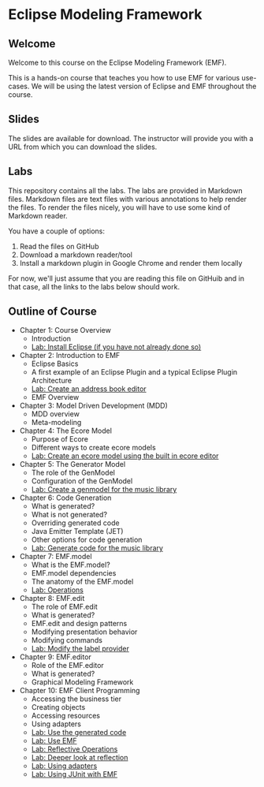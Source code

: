 # Eclipse Modeling Framework

## Welcome

Welcome to this course on the Eclipse Modeling Framework (EMF).

This is a hands-on course that teaches you how to use EMF for various use-cases.
We will be using the latest version of Eclipse and EMF throughout the course.

## Slides

The slides are available for download.
The instructor will provide you with a URL from which you can download the slides.

## Labs

This repository contains all the labs.
The labs are provided in Markdown files.
Markdown files are text files with various annotations to help render the files.
To render the files nicely, you will have to use some kind of Markdown reader.

You have a couple of options:

1. Read the files on GitHub
2. Download a markdown reader/tool
3. Install a markdown plugin in Google Chrome and render them locally

For now, we'll just assume that you are reading this file on GitHuib and in that case, all the links to the labs below should work.

## Outline of Course

* Chapter 1: Course Overview
  * Introduction
  * [Lab: Install Eclipse (if you have not already done so)](labs/00_installation.md)
* Chapter 2: Introduction to EMF
  * Eclipse Basics
  * A first example of an Eclipse Plugin and a typical Eclipse Plugin Architecture
  * [Lab: Create an address book editor](labs/02_AddressBook.md)
  * EMF Overview
* Chapter 3: Model Driven Development (MDD)
  * MDD overview
  * Meta-modeling
* Chapter 4: The Ecore Model
  * Purpose of Ecore
  * Different ways to create ecore models
  * [Lab: Create an ecore model using the built in ecore editor](labs/03_MusicLibraryWithEcore.md)
* Chapter 5: The Generator Model
  * The role of the GenModel
  * Configuration of the GenModel
  * [Lab: Create a genmodel for the music library](labs/04_Genmodel.md)
* Chapter 6: Code Generation
  * What is generated?
  * What is not generated?
  * Overriding generated code
  * Java Emitter Template (JET)
  * Other options for code generation
  * [Lab: Generate code for the music library](labs/05_ModifyGenModel.md)
* Chapter 7: EMF.model
  * What is the EMF.model?
  * EMF.model dependencies
  * The anatomy of the EMF.model
  * [Lab: Operations](labs/06_Operation.md)
* Chapter 8: EMF.edit
  * The role of EMF.edit
  * What is generated?
  * EMF.edit and design patterns
  * Modifying presentation behavior
  * Modifying commands
  * [Lab: Modify the label provider](labs/07_ModifyLabelProvider.md)
* Chapter 9: EMF.editor
  * Role of the EMF.editor
  * What is generated?
  * Graphical Modeling Framework
* Chapter 10: EMF Client Programming
  * Accessing the business tier
  * Creating objects
  * Accessing resources
  * Using adapters
  * [Lab: Use the generated code](labs/08_UseGeneratedCode.md)
  * [Lab: Use EMF](labs/09_use-emf.md)
  * [Lab: Reflective Operations](labs/10_reflective-operations.md)
  * [Lab: Deeper look at reflection](labs/11_Reflective2.md)
  * [Lab: Using adapters](labs/12_adapters.md)
  * [Lab: Using JUnit with EMF](labs/13_junit.md)
